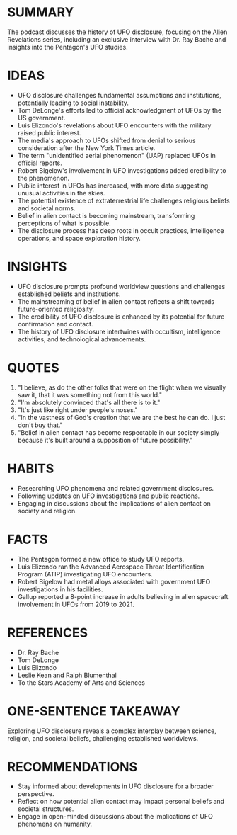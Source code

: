 # SUMMARY

The podcast discusses the history of UFO disclosure, focusing on the Alien Revelations series, including an exclusive interview with Dr. Ray Bache and insights into the Pentagon's UFO studies.

# IDEAS

- UFO disclosure challenges fundamental assumptions and institutions, potentially leading to social instability.
- Tom DeLonge's efforts led to official acknowledgment of UFOs by the US government.
- Luis Elizondo's revelations about UFO encounters with the military raised public interest.
- The media's approach to UFOs shifted from denial to serious consideration after the New York Times article.
- The term "unidentified aerial phenomenon" (UAP) replaced UFOs in official reports.
- Robert Bigelow's involvement in UFO investigations added credibility to the phenomenon.
- Public interest in UFOs has increased, with more data suggesting unusual activities in the skies.
- The potential existence of extraterrestrial life challenges religious beliefs and societal norms.
- Belief in alien contact is becoming mainstream, transforming perceptions of what is possible.
- The disclosure process has deep roots in occult practices, intelligence operations, and space exploration history.

# INSIGHTS

- UFO disclosure prompts profound worldview questions and challenges established beliefs and institutions.
- The mainstreaming of belief in alien contact reflects a shift towards future-oriented religiosity.
- The credibility of UFO disclosure is enhanced by its potential for future confirmation and contact.
- The history of UFO disclosure intertwines with occultism, intelligence activities, and technological advancements.

# QUOTES

1. "I believe, as do the other folks that were on the flight when we visually saw it, that it was something not from this world."
2. "I'm absolutely convinced that's all there is to it."
3. "It's just like right under people's noses."
4. "In the vastness of God's creation that we are the best he can do. I just don't buy that."
5. "Belief in alien contact has become respectable in our society simply because it's built around a supposition of future possibility."

# HABITS

- Researching UFO phenomena and related government disclosures.
- Following updates on UFO investigations and public reactions.
- Engaging in discussions about the implications of alien contact on society and religion.

# FACTS

- The Pentagon formed a new office to study UFO reports.
- Luis Elizondo ran the Advanced Aerospace Threat Identification Program (ATIP) investigating UFO encounters.
- Robert Bigelow had metal alloys associated with government UFO investigations in his facilities.
- Gallup reported a 8-point increase in adults believing in alien spacecraft involvement in UFOs from 2019 to 2021.

# REFERENCES

- Dr. Ray Bache
- Tom DeLonge
- Luis Elizondo
- Leslie Kean and Ralph Blumenthal
- To the Stars Academy of Arts and Sciences

# ONE-SENTENCE TAKEAWAY

Exploring UFO disclosure reveals a complex interplay between science, religion, and societal beliefs, challenging established worldviews.

# RECOMMENDATIONS

- Stay informed about developments in UFO disclosure for a broader perspective.
- Reflect on how potential alien contact may impact personal beliefs and societal structures.
- Engage in open-minded discussions about the implications of UFO phenomena on humanity.
